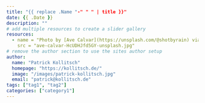 ```yaml
---
title: "{{ replace .Name "-" " " | title }}"
date: {{ .Date }}
description: ""
# add multiple resources to create a slider gallery
resources:
  - name = "Photo by [Ave Calvar](https://unsplash.com/@shotbyrain) via [Unsplash](https://unsplash.com/s/photos/horizon)"
    src = "ave-calvar-HcUDHJfd5GY-unsplash.jpg"
# remove the author section to use the sites author setup
author: 
  name: "Patrick Kollitsch"
  homepage: "https://kollitsch.de/"
  image: "/images/patrick-kollitsch.jpg"
  email: "patrick@kollitsch.de"
tags: ["tag1", "tag2"]
categories: ["category1"]
---
```

